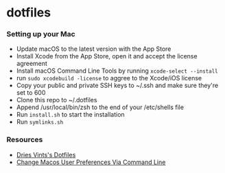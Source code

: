 # dotfiles


### Setting up your Mac

* Update macOS to the latest version with the App Store
* Install Xcode from the App Store, open it and accept the license agreement
* Install macOS Command Line Tools by running `xcode-select --install`
* run `sudo xcodebuild -license` to aggree to the Xcode/iOS license
* Copy your public and private SSH keys to ~/.ssh and make sure they're set to 600
* Clone this repo to ~/.dotfiles
* Append /usr/local/bin/zsh to the end of your /etc/shells file
* Run `install.sh` to start the installation
* Run `symlinks.sh`

### Resources
* [Dries Vints's Dotfiles](https://github.com/driesvints/dotfiles)
* [Change Macos User Preferences Via Command Line](https://pawelgrzybek.com/change-macos-user-preferences-via-command-line/)
